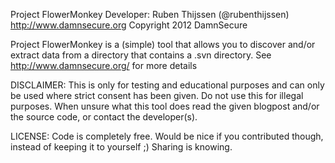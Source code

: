 Project FlowerMonkey
Developer: Ruben Thijssen (@rubenthijssen) http://www.damnsecure.org 
Copyright 2012 DamnSecure

Project FlowerMonkey is a (simple) tool that allows you to discover and/or extract data from a directory that contains a .svn directory.
See http://www.damnsecure.org/<blog-post> for more details

DISCLAIMER:
This is only for testing and educational purposes and can only be used where strict consent has been given. Do not use
this for illegal purposes. When unsure what this tool does read the given blogpost and/or the source code, or contact the developer(s).

LICENSE:
Code is completely free. Would be nice if you contributed though, instead of keeping it to yourself ;) Sharing is knowing.
